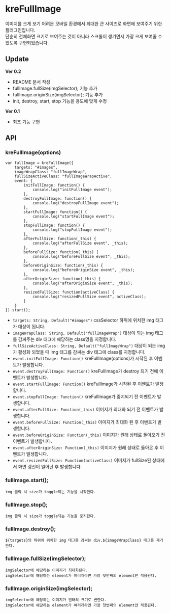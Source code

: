 # kreFullImage
이미지를 크게 보기 어려운 모바일 환경에서 최대한 큰 사이즈로 화면에 보여주기 위한 플러그인입니다.   
단순히 전체화면 크기로 보여주는 것이 아니라 스크롤이 생기면서 가장 크게 보여줄 수 있도록 구현되었습니다.

## Update
**Ver 0.2**
* README 문서 작성
* fullImage.fullSize(imgSelector); 기능 추가
* fullImage.originSize(imgSelector); 기능 추가
* init, destroy, start, stop 기능을 용도에 맞게 수정

**Ver 0.1**
* 최초 기능 구현

## API
### kreFullImage(options)

```
var fullImage = kreFullImage({
	targets: "#images",
	imageWrapClass: "fullImageWrap",
	fullSizeActiveClass: "fullImageWrapActive",
	event: {
		initFullImage: function() {
			console.log("initFullImage event");
		},
		destroyFullImage: function() {
			console.log("destroyFullImage event");
		},
		startFullImage: function() {
			console.log("startFullImage event");
		},
		stopFullImage: function() {
			console.log("stopFullImage event");
		},
		afterFullSize: function(_this) {
			console.log("afterFullSize event", _this);
		},
		beforeFullSize: function(_this) {
			console.log("beforeFullSize event", _this);
		},
		beforeOriginSize: function(_this) {
			console.log("beforeOriginSize event", _this);
		},
		afterOriginSize: function(_this) {
			console.log("afterOriginSize event", _this);
		},
		resizedFullSize: function(activeClass) {
			console.log("resizedFullSize event", activeClass);
		}
	}
}).start();
```

* ```targets: String, Default("#images")```  cssSelector 하위에 위치한 img 태그가 대상이 됩니다.
* ```imageWrapClass: String, Default("fullImageWrap")``` 대상이 되는 img 태그를 감싸주는 div 태그에 해당하는 class명을 지정합니다.
* ```fullSizeActiveClass: String, Default("fullImageWrap")``` 대상이 되는 img가 활성화 되었을 때 img 태그를 감싸는 div 태그에 class를 지정합니다.
* ```event.initFullImage: Function()``` kreFullImage(options)가 시작된 후 이벤트가 발생합니다.
* ```event.destroyFullImage: Function()``` kreFullImage가 destroy 되기 전에 이벤트가 발생합니다.
* ```event.startFullImage: Function()``` kreFullImage가 시작된 후 이벤트가 발생합니다.
* ```event.stopFullImage: Function()``` kreFullImage가 중지되기 전 이벤트가 발생합니다.
* ```event.afterFullSize: Function(_this)``` 이미지가 최대화 되기 전 이벤트가 발생합니다.
* ```event.beforeFullSize: Function(_this)``` 이미지가 최대화 된 후 이벤트가 발생합니다.
* ```event.beforeOriginSize: Function(_this)``` 이미지가 원래 상태로 돌아오기 전 이벤트가 발생합니다.
* ```event.afterOriginSize: Function(_this)``` 이미지가 원래 상태로 돌아온 후 이벤트가 발생합니다.
* ```event.resizedFullSize: Function(activeClass)``` 이미지가 fullSize된 상태에서 화면 갱신이 일어난 후 발생합니다.

### fullImage.start();
```
img 클릭 시 size가 toggle되는 기능을 시작한다.
```
### fullImage.stop();
```
img 클릭 시 size가 toggle되는 기능을 중지한다.
```
### fullImage.destroy();
```
${targets}의 하위에 위치한 img 태그를 감싸는 div.${imageWrapClass} 태그를 제거한다.
```
### fullImage.fullSize(imgSelector);
```
imgSelector에 해당하는 이미지가 최대화된다.
imgSelector에 해당하는 element가 여러개라면 가장 첫번째의 element만 적용된다.
```
### fullImage.originSize(imgSelector);
```
imgSelector에 해당하는 이미지가 원래의 크기로 변한다.
imgSelector에 해당하는 element가 여러개라면 가장 첫번째의 element만 적용된다.
```
